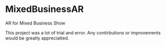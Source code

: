 # MixedBusinessAR
AR for Mixed Business Show

This project was a lot of trial and error. Any contirbutions or improvements would be greatly appreciatted. 
